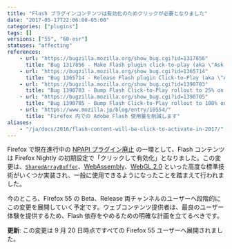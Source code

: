 ```yaml
---
title: "Flash プラグインコンテンツは有効化のためクリックが必要となりました"
date: "2017-05-17T22:06:00-05:00"
categories: ["plugins"]
tags: []
versions: ["55", "60-esr"]
statuses: "affecting"
references:
    - url: "https://bugzilla.mozilla.org/show_bug.cgi?id=1317856"
      title: "Bug 1317856 - Make Flash plugin click-to-play (aka \"Ask to Activate\")"
    - url: "https://bugzilla.mozilla.org/show_bug.cgi?id=1365714"
      title: "Bug 1365714 - Release Flash plugin Click-to-Play (aka \"Ask to Activate\")"
    - url: "https://bugzilla.mozilla.org/show_bug.cgi?id=1390703"
      title: "Bug 1390703 - Bump Flash Click-to-Play rollout to 25% on release"
    - url: "https://bugzilla.mozilla.org/show_bug.cgi?id=1390705"
      title: "Bug 1390705 - Bump Flash Click-to-Play rollout to 100% on release"
    - url: "https://www.mozilla.jp/blog/entry/10554/"
      title: "Firefox 内での Adobe Flash 使用量を削減します"
aliases:
    - "/ja/docs/2016/flash-content-will-be-click-to-activate-in-2017/"
---
```

Firefox で現在進行中の [NPAPI プラグイン廃止](https://www.fxsitecompat.dev/ja/categories/plugins/) の一環として、Flash コンテンツは Firefox Nightly の初期設定で「クリックして有効化」となりました。この変更は、[`SharedArrayBuffer`](https://developer.mozilla.org/docs/Web/JavaScript/Reference/Global_Objects/SharedArrayBuffer)、[WebAssembly](https://developer.mozilla.org/docs/WebAssembly)、[WebGL 2.0](https://developer.mozilla.org/docs/Web/API/WebGL2RenderingContext) といった高度な標準技術がいくつか実装され、一般に使用できるようになったことを踏まえて行われました。

今のところ、Firefox 55 の Beta、Release 両チャンネルのユーザーへ段階的にこの変更を展開していく予定です。ウェブコンテンツ提供者は、最良のユーザー体験を提供するため、Flash 依存をやめるための明確な計画を立てるべきです。

**更新**: この変更は 9 月 20 日時点ですべての Firefox 55 ユーザーへ展開されました。
